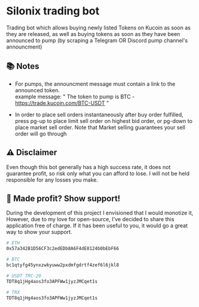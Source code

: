 # Silonix trading bot 

Trading bot which allows buying newly listed Tokens on Kucoin as soon as they are released, as well as buying tokens as soon as they have been announced to pump (by scraping a Telegram OR Discord pump channel's announcment)

## 📚 Notes 

- For pumps, the announcment message must contain a link to the announced token.<br/>
example message: " The token to pump is BTC - https://trade.kucoin.com/BTC-USDT "

- In order to place sell orders instantaneously after buy order fulfilled, press pg-up to place limit sell order on highest bid order, or pg-down to place market sell order. Note that Market selling guarantees your sell order will go through 

## ⚠️ Disclaimer 
Even though this bot generally has a high success rate, it does not guarantee profit, so risk only what you can afford to lose. 
I will not be held responsible for any losses you make.
## 💖 Made profit? Show support! 
During the development of this project I envisioned that I would monotize it, However, due to my love for open-source, I've decided to share this application free of charge.  If it has been useful to you, it would go a great way to show your support.

```bash
# ETH
0x57a342B1D56CF3c2edEDb8A6F4dE8124b0bEbF66

# BTC
bc1qtyfg45ynxzwkyuww2pxdmfgdrtf4zef6l6jkl8

# USDT TRC-20 
TDT8q1jHg4aos3fo3APFWw1jyzJMCqet1s

# TRX 
TDT8q1jHg4aos3fo3APFWw1jyzJMCqet1s

```







